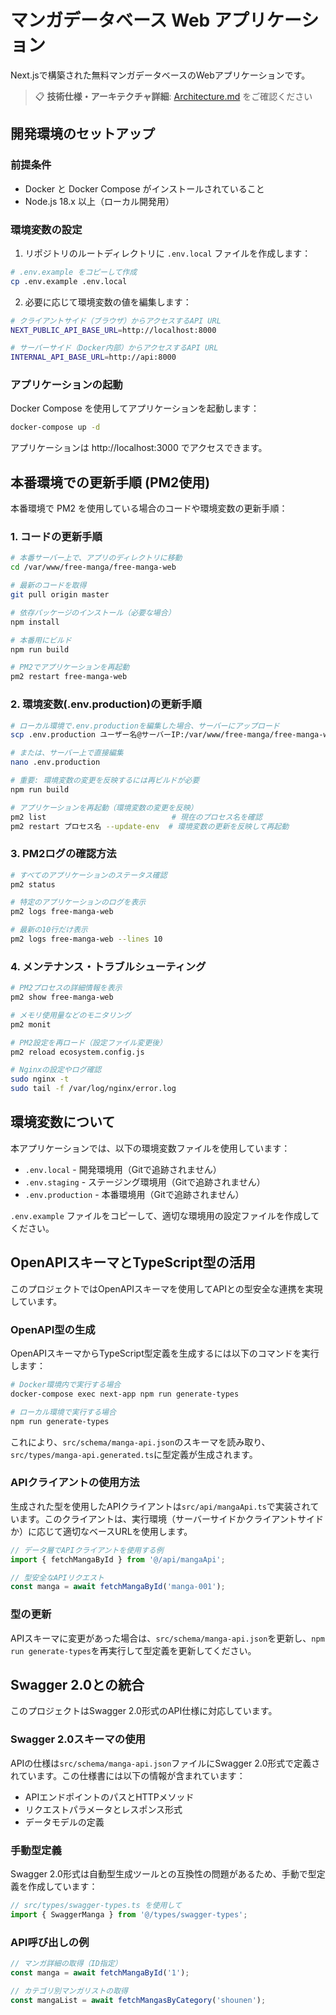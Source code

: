 # マンガデータベース Web アプリケーション

Next.jsで構築された無料マンガデータベースのWebアプリケーションです。

> 📋 **技術仕様・アーキテクチャ詳細**: [Architecture.md](./Architecture.md) をご確認ください

## 開発環境のセットアップ

### 前提条件

- Docker と Docker Compose がインストールされていること
- Node.js 18.x 以上（ローカル開発用）

### 環境変数の設定

1. リポジトリのルートディレクトリに `.env.local` ファイルを作成します：

```bash
# .env.example をコピーして作成
cp .env.example .env.local
```

2. 必要に応じて環境変数の値を編集します：

```bash
# クライアントサイド（ブラウザ）からアクセスするAPI URL
NEXT_PUBLIC_API_BASE_URL=http://localhost:8000

# サーバーサイド（Docker内部）からアクセスするAPI URL
INTERNAL_API_BASE_URL=http://api:8000
```

### アプリケーションの起動

Docker Compose を使用してアプリケーションを起動します：

```bash
docker-compose up -d
```

アプリケーションは http://localhost:3000 でアクセスできます。

## 本番環境での更新手順 (PM2使用)

本番環境で PM2 を使用している場合のコードや環境変数の更新手順：

### 1. コードの更新手順

```bash
# 本番サーバー上で、アプリのディレクトリに移動
cd /var/www/free-manga/free-manga-web

# 最新のコードを取得
git pull origin master

# 依存パッケージのインストール（必要な場合）
npm install

# 本番用にビルド
npm run build

# PM2でアプリケーションを再起動
pm2 restart free-manga-web
```

### 2. 環境変数(.env.production)の更新手順

```bash
# ローカル環境で.env.productionを編集した場合、サーバーにアップロード
scp .env.production ユーザー名@サーバーIP:/var/www/free-manga/free-manga-web/

# または、サーバー上で直接編集
nano .env.production

# 重要: 環境変数の変更を反映するには再ビルドが必要
npm run build

# アプリケーションを再起動（環境変数の変更を反映）
pm2 list                            # 現在のプロセス名を確認
pm2 restart プロセス名 --update-env  # 環境変数の更新を反映して再起動
```

### 3. PM2ログの確認方法

```bash
# すべてのアプリケーションのステータス確認
pm2 status

# 特定のアプリケーションのログを表示
pm2 logs free-manga-web

# 最新の10行だけ表示
pm2 logs free-manga-web --lines 10
```

### 4. メンテナンス・トラブルシューティング

```bash
# PM2プロセスの詳細情報を表示
pm2 show free-manga-web

# メモリ使用量などのモニタリング
pm2 monit

# PM2設定を再ロード（設定ファイル変更後）
pm2 reload ecosystem.config.js

# Nginxの設定やログ確認
sudo nginx -t
sudo tail -f /var/log/nginx/error.log
```

## 環境変数について

本アプリケーションでは、以下の環境変数ファイルを使用しています：

- `.env.local` - 開発環境用（Gitで追跡されません）
- `.env.staging` - ステージング環境用（Gitで追跡されません）
- `.env.production` - 本番環境用（Gitで追跡されません）

`.env.example` ファイルをコピーして、適切な環境用の設定ファイルを作成してください。

## OpenAPIスキーマとTypeScript型の活用

このプロジェクトではOpenAPIスキーマを使用してAPIとの型安全な連携を実現しています。

### OpenAPI型の生成

OpenAPIスキーマからTypeScript型定義を生成するには以下のコマンドを実行します：

```bash
# Docker環境内で実行する場合
docker-compose exec next-app npm run generate-types

# ローカル環境で実行する場合
npm run generate-types
```

これにより、`src/schema/manga-api.json`のスキーマを読み取り、`src/types/manga-api.generated.ts`に型定義が生成されます。

### APIクライアントの使用方法

生成された型を使用したAPIクライアントは`src/api/mangaApi.ts`で実装されています。このクライアントは、実行環境（サーバーサイドかクライアントサイドか）に応じて適切なベースURLを使用します。

```typescript
// データ層でAPIクライアントを使用する例
import { fetchMangaById } from '@/api/mangaApi';

// 型安全なAPIリクエスト
const manga = await fetchMangaById('manga-001');
```

### 型の更新

APIスキーマに変更があった場合は、`src/schema/manga-api.json`を更新し、`npm run generate-types`を再実行して型定義を更新してください。

## Swagger 2.0との統合

このプロジェクトはSwagger 2.0形式のAPI仕様に対応しています。

### Swagger 2.0スキーマの使用

APIの仕様は`src/schema/manga-api.json`ファイルにSwagger 2.0形式で定義されています。この仕様書には以下の情報が含まれています：

- APIエンドポイントのパスとHTTPメソッド
- リクエストパラメータとレスポンス形式
- データモデルの定義

### 手動型定義

Swagger 2.0形式は自動型生成ツールとの互換性の問題があるため、手動で型定義を作成しています：

```typescript
// src/types/swagger-types.ts を使用して
import { SwaggerManga } from '@/types/swagger-types';
```

### API呼び出しの例

```typescript
// マンガ詳細の取得（ID指定）
const manga = await fetchMangaById('1');

// カテゴリ別マンガリストの取得
const mangaList = await fetchMangasByCategory('shounen');
```
